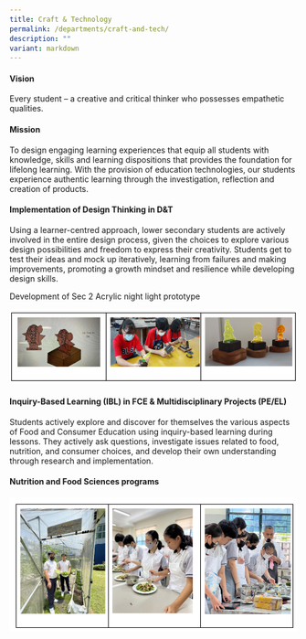 ```yaml
---
title: Craft & Technology
permalink: /departments/craft-and-tech/
description: ""
variant: markdown
---
```

#### Vision

Every student – a creative and critical thinker who possesses empathetic qualities.

#### Mission

To design engaging learning experiences that equip all students with knowledge, skills and learning dispositions that provides the foundation for lifelong learning. With the provision of education technologies, our students experience authentic learning through the investigation, reflection and creation of products. 

#### Implementation of Design Thinking in D&T

Using a learner-centred approach, lower secondary students are actively involved in the entire design process, given the choices to explore various design possibilities and freedom to express their creativity. Students get to test their ideas and mock up iteratively, learning from failures and making improvements, promoting a growth mindset and resilience while developing design skills. 

Development of Sec 2 Acrylic night light prototype


![](/images/C_T1_1.png)


#### Inquiry-Based Learning (IBL) in FCE & Multidisciplinary Projects (PE/EL)

Students actively explore and discover for themselves the various aspects of Food and Consumer Education using inquiry-based learning during lessons. They actively ask questions, investigate issues related to food, nutrition, and consumer choices, and develop their own understanding through research and implementation. 


#### Nutrition and Food Sciences programs


![](/images/c_T2.png)
